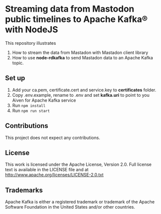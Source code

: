 # Streaming data from Mastodon public timelines to Apache Kafka® with NodeJS

This repository illustrates 

1. How to stream the data from Mastadon with Mastadon client library
2. How to use **node-rdkafka** to send Mastadon data to an Apache Kafka topic.
 

## Set up

1. Add your ca.pem, certificate.cert and service.key to **certificates** folder.
2. Copy .env.example, rename to .env and set **kafka.uri** to point to you Aiven for Apache Kafka service
3. Run ``npm install``
4. Run ``npm run start``


## Contributions

This project does not expect any contributions.

## License

This work is licensed under the Apache License, Version 2.0. Full license text is available in the LICENSE file and at http://www.apache.org/licenses/LICENSE-2.0.txt


## Trademarks
Apache Kafka is either a registered trademark or trademark of the Apache Software Foundation in the United States and/or other countries.
